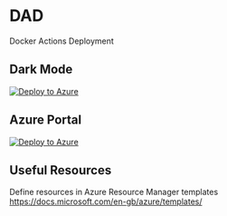 # DAD
Docker Actions Deployment

## Dark Mode
[![Deploy to Azure](https://azuredeploy.net/deploybutton.png)](https://azuredeploy.net/?repository=https://github.com/clazureroom/DAD/tree/best_practice)

## Azure Portal
[![Deploy to Azure](https://aka.ms/deploytoazurebutton)](https://portal.azure.com/#create/Microsoft.Template/uri/https%3A%2F%2Fraw.githubusercontent.com%2Fclazureroom%2FDAD%2Fbest_practice%2Fazuredeploy.json)

## Useful Resources
Define resources in Azure Resource Manager templates https://docs.microsoft.com/en-gb/azure/templates/